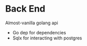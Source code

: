 # Back End
Almost-vanilla golang api
- Go dep for dependencies
- Sqlx for interacting with postgres
